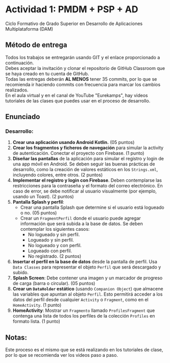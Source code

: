 # Actividad 1: PMDM + PSP + AD
Ciclo Formativo de Grado Superior en Desarrollo de Aplicaciones Multiplataforma (DAM)

## Método de entrega

Todos los trabajos se entregarán usando GIT y el enlace proporcionado a continuación.  
Debes aceptar la invitación y clonar el repositorio de GitHub Classroom que se haya creado en tu cuenta de GitHub.  
Todas las entregas deberán **AL MENOS** tener 35 commits, por lo que se recomienda ir haciendo commits con frecuencia para marcar los cambios realizados.  
En el aula virtual y en el canal de YouTube "Eurekamps", hay videos tutoriales de las clases que puedes usar en el proceso de desarrollo.

## Enunciado

### Desarrollo:

1. **Crear una aplicación usando Android Kotlin.** (05 puntos)
2. **Crear los fragmentos y ficheros de navegación** para simular la activity de autenticación. Conectar el proyecto con Firebase. (1 punto)
3. **Diseñar las pantallas** de la aplicación para simular el registro y login de una app móvil en Android. Se deben seguir las buenas prácticas de desarrollo, como la creación de valores estáticos en los `Strings.xml`, incluyendo colores, entre otros. (2 puntos)
4. **Implementar el registro y login con Firebase**. Deben contemplarse las restricciones para la contraseña y el formato del correo electrónico. En caso de error, se debe notificar al usuario visualmente (por ejemplo, usando un Toast). (2 puntos)
5. **Pantalla Splash y perfil**:
    - Crear una pantalla Splash que determine si el usuario está logueado o no. (05 puntos)
    - Crear un `FragmentPerfil` donde el usuario puede agregar información que será subida a la base de datos. Se deben contemplar los siguientes casos:
        - No logueado y sin perfil.
        - Logueado y sin perfil.
        - No logueado y con perfil.
        - Logueado con perfil.
        - No registrado. (2 puntos)
6. **Insertar el perfil en la base de datos** desde la pantalla de perfil. Usa `Data Classes` para representar el objeto `Perfil` que será descargado y subido.
7. **Splash Screen**: Debe contener una imagen y un marcador de progreso de carga (barra o circular). (05 puntos)
8. **Crear un `DataHolder` estático** (usando `Companion Object`) que almacene las variables que apuntan al objeto `Perfil`. Esto permitirá acceder a los datos del perfil desde cualquier `Activity` o `Fragment`, como en el `HomeActivity`. (1 punto)
9. **HomeActivity**: Mostrar un `Fragmento` llamado `ProfilesFragment` que contenga una lista de todos los perfiles de la colección `Profiles` en formato lista. (1 punto)

## Notas:
Este proceso es el mismo que se está realizando en los tutoriales de clase, por lo que se recomienda ver los videos paso a paso.

